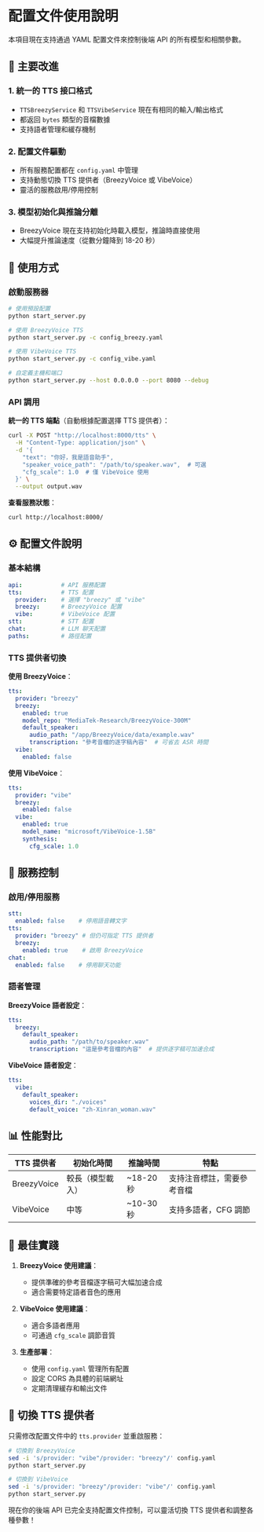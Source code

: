 # 配置文件使用說明

本項目現在支持通過 YAML 配置文件來控制後端 API 的所有模型和相關參數。

## 🎯 主要改進

### 1. **統一的 TTS 接口格式**
- `TTSBreezyService` 和 `TTSVibeService` 現在有相同的輸入/輸出格式
- 都返回 `bytes` 類型的音檔數據
- 支持語者管理和緩存機制

### 2. **配置文件驅動**
- 所有服務配置都在 `config.yaml` 中管理
- 支持動態切換 TTS 提供者（BreezyVoice 或 VibeVoice）
- 靈活的服務啟用/停用控制

### 3. **模型初始化與推論分離**
- BreezyVoice 現在支持初始化時載入模型，推論時直接使用
- 大幅提升推論速度（從數分鐘降到 18-20 秒）

## 🚀 使用方式

### 啟動服務器

```bash
# 使用預設配置
python start_server.py

# 使用 BreezyVoice TTS
python start_server.py -c config_breezy.yaml

# 使用 VibeVoice TTS  
python start_server.py -c config_vibe.yaml

# 自定義主機和端口
python start_server.py --host 0.0.0.0 --port 8080 --debug
```

### API 調用

**統一的 TTS 端點**（自動根據配置選擇 TTS 提供者）：
```bash
curl -X POST "http://localhost:8000/tts" \
  -H "Content-Type: application/json" \
  -d '{
    "text": "你好，我是語音助手",
    "speaker_voice_path": "/path/to/speaker.wav",  # 可選
    "cfg_scale": 1.0  # 僅 VibeVoice 使用
  }' \
  --output output.wav
```

**查看服務狀態**：
```bash
curl http://localhost:8000/
```

## ⚙️ 配置文件說明

### 基本結構
```yaml
api:           # API 服務配置
tts:           # TTS 配置
  provider:    # 選擇 "breezy" 或 "vibe"
  breezy:      # BreezyVoice 配置
  vibe:        # VibeVoice 配置
stt:           # STT 配置
chat:          # LLM 聊天配置
paths:         # 路徑配置
```

### TTS 提供者切換

**使用 BreezyVoice**：
```yaml
tts:
  provider: "breezy"
  breezy:
    enabled: true
    model_repo: "MediaTek-Research/BreezyVoice-300M"
    default_speaker:
      audio_path: "/app/BreezyVoice/data/example.wav"
      transcription: "參考音檔的逐字稿內容"  # 可省去 ASR 時間
  vibe:
    enabled: false
```

**使用 VibeVoice**：
```yaml
tts:
  provider: "vibe"
  breezy:
    enabled: false
  vibe:
    enabled: true
    model_name: "microsoft/VibeVoice-1.5B"
    synthesis:
      cfg_scale: 1.0
```

## 🔧 服務控制

### 啟用/停用服務
```yaml
stt:
  enabled: false    # 停用語音轉文字
tts:
  provider: "breezy" # 但仍可指定 TTS 提供者
  breezy:
    enabled: true    # 啟用 BreezyVoice
chat:
  enabled: false    # 停用聊天功能
```

### 語者管理

**BreezyVoice 語者設定**：
```yaml
tts:
  breezy:
    default_speaker:
      audio_path: "/path/to/speaker.wav"
      transcription: "這是參考音檔的內容"  # 提供逐字稿可加速合成
```

**VibeVoice 語者設定**：
```yaml
tts:
  vibe:
    default_speaker:
      voices_dir: "./voices"
      default_voice: "zh-Xinran_woman.wav"
```

## 📊 性能對比

| TTS 提供者 | 初始化時間 | 推論時間 | 特點 |
|-----------|------------|----------|------|
| BreezyVoice | 較長（模型載入） | ~18-20秒 | 支持注音標註，需要參考音檔 |
| VibeVoice | 中等 | ~10-30秒 | 支持多語者，CFG 調節 |

## 🎯 最佳實踐

1. **BreezyVoice 使用建議**：
   - 提供準確的參考音檔逐字稿可大幅加速合成
   - 適合需要特定語者音色的應用

2. **VibeVoice 使用建議**：
   - 適合多語者應用
   - 可通過 `cfg_scale` 調節音質

3. **生產部署**：
   - 使用 `config.yaml` 管理所有配置
   - 設定 CORS 為具體的前端網址
   - 定期清理緩存和輸出文件

## 🔄 切換 TTS 提供者

只需修改配置文件中的 `tts.provider` 並重啟服務：

```bash
# 切換到 BreezyVoice
sed -i 's/provider: "vibe"/provider: "breezy"/' config.yaml
python start_server.py

# 切換到 VibeVoice  
sed -i 's/provider: "breezy"/provider: "vibe"/' config.yaml
python start_server.py
```

現在你的後端 API 已完全支持配置文件控制，可以靈活切換 TTS 提供者和調整各種參數！
